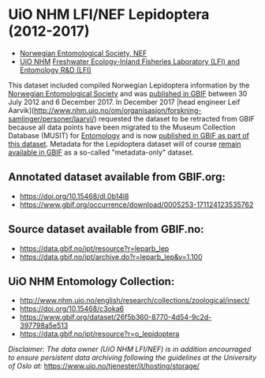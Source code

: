 # UiO NHM LFI/NEF Lepidoptera (2012-2017)

* [Norwegian Entomological Society, NEF](http://www.entomologi.no/eng_index.htm)
* [UiO NHM](http://www.nhm.uio.no/english/) [Freshwater Ecology-Inland Fisheries Laboratory (LFI) and Entomology R&D (LFI)](http://www.nhm.uio.no/om/organisasjon/forskning-samlinger/?vrtx=unit-view&areacode=280804&lang=en)

This dataset included compiled Norwegian Lepidoptera information by the [Norwegian Entomological Society](http://www.entomologi.no/eng_index.htm) and was [published in GBIF](https://www.gbif.org/occurrence/download/0005253-171124123535762) between 30 July 2012 and 6 December 2017. In December 2017 |head engineer Leif Aarvik](http://www.nhm.uio.no/om/organisasjon/forskning-samlinger/personer/laarvi/) requested the dataset to be retracted from GBIF because all data points have been migrated to the Museum Collection Database (MUSIT) for [Entomology](http://www.nhm.uio.no/english/research/collections/zoological/insect/) and is now [published in GBIF as part of this dataset](https://www.gbif.org/dataset/26f5b360-8770-4d54-9c2d-397798a5e513). Metadata for the Lepidoptera dataset will of course [remain available in GBIF](https://www.gbif.org/occurrence/download/0005253-171124123535762) as a so-called "metadata-only" dataset.

## Annotated dataset available from GBIF.org:
* https://doi.org/10.15468/dl.0b14l8
* https://www.gbif.org/occurrence/download/0005253-171124123535762

## Source dataset available from GBIF.no:
* https://data.gbif.no/ipt/resource?r=leparb_lep
* https://data.gbif.no/ipt/archive.do?r=leparb_lep&v=1.100

## UiO NHM Entomology Collection:
* http://www.nhm.uio.no/english/research/collections/zoological/insect/
* https://doi.org/10.15468/c3oka6
* https://www.gbif.org/dataset/26f5b360-8770-4d54-9c2d-397798a5e513
* https://data.gbif.no/ipt/resource?r=o_lepidoptera


_Disclaimer: The data owner (UiO NHM LFI/NEF) is in addition encourraged to ensure persistent data archiving following the guidelines at the University of Oslo at:_ https://www.uio.no/tjenester/it/hosting/storage/

